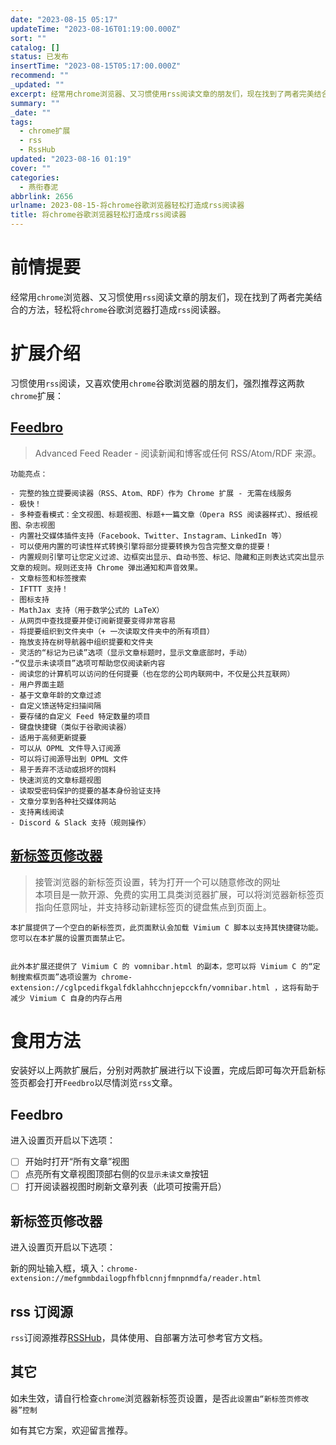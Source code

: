 ```yaml
---
date: "2023-08-15 05:17"
updateTime: "2023-08-16T01:19:00.000Z"
sort: ""
catalog: []
status: 已发布
insertTime: "2023-08-15T05:17:00.000Z"
recommend: ""
_updated: ""
excerpt: 经常用chrome浏览器、又习惯使用rss阅读文章的朋友们，现在找到了两者完美结合的方法，轻松将chrome谷歌浏览器打造成rss阅读器。
summary: ""
_date: ""
tags:
  - chrome扩展
  - rss
  - RssHub
updated: "2023-08-16 01:19"
cover: ""
categories:
  - 燕衔春泥
abbrlink: 2656
urlname: 2023-08-15-将chrome谷歌浏览器轻松打造成rss阅读器
title: 将chrome谷歌浏览器轻松打造成rss阅读器
---
```


# 前情提要

经常用`chrome`浏览器、又习惯使用`rss`阅读文章的朋友们，现在找到了两者完美结合的方法，轻松将`chrome`谷歌浏览器打造成`rss`阅读器。

# 扩展介绍

习惯使用`rss`阅读，又喜欢使用`chrome`谷歌浏览器的朋友们，强烈推荐这两款`chrome`扩展：

## [**Feedbro**](https://chrome.google.com/webstore/detail/feedbro/mefgmmbdailogpfhfblcnnjfmnpnmdfa?hl=zh-CN)

> Advanced Feed Reader - 阅读新闻和博客或任何 RSS/Atom/RDF 来源。

>

    功能亮点：

    - 完整的独立提要阅读器（RSS、Atom、RDF）作为 Chrome 扩展 - 无需在线服务
    - 极快！
    - 多种查看模式：全文视图、标题视图、标题+一篇文章（Opera RSS 阅读器样式）、报纸视图、杂志视图
    - 内置社交媒体插件支持（Facebook、Twitter、Instagram、LinkedIn 等）
    - 可以使用内置的可读性样式转换引擎将部分提要转换为包含完整文章的提要！
    - 内置规则引擎可让您定义过滤、边框突出显示、自动书签、标记、隐藏和正则表达式突出显示文章的规则。规则还支持 Chrome 弹出通知和声音效果。
    - 文章标签和标签搜索
    - IFTTT 支持！
    - 图标支持
    - MathJax 支持（用于数学公式的 LaTeX）
    - 从网页中查找提要并使订阅新提要变得非常容易
    - 将提要组织到文件夹中（+ 一次读取文件夹中的所有项目）
    - 拖放支持在树导航器中组织提要和文件夹
    - 灵活的“标记为已读”选项（显示文章标题时，显示文章底部时，手动）
    -“仅显示未读项目”选项可帮助您仅阅读新内容
    - 阅读您的计算机可以访问的任何提要（也在您的公司内联网中，不仅是公共互联网）
    - 用户界面主题
    - 基于文章年龄的文章过滤
    - 自定义馈送特定扫描间隔
    - 要存储的自定义 Feed 特定数量的项目
    - 键盘快捷键（类似于谷歌阅读器）
    - 适用于高频更新提要
    - 可以从 OPML 文件导入订阅源
    - 可以将订阅源导出到 OPML 文件
    - 易于丢弃不活动或损坏的饲料
    - 快速浏览的文章标题视图
    - 读取受密码保护的提要的基本身份验证支持
    - 文章分享到各种社交媒体网站
    - 支持离线阅读
    - Discord & Slack 支持（规则操作）

## [**新标签页修改器**](https://chrome.google.com/webstore/detail/newtab-adapter/cglpcedifkgalfdklahhcchnjepcckfn/related?hl=zh-CN)

> 接管浏览器的新标签页设置，转为打开一个可以随意修改的网址  
> 本项目是一款开源、免费的实用工具类浏览器扩展，可以将浏览器新标签页指向任意网址，并支持移动新建标签页的键盘焦点到页面上。

    本扩展提供了一个空白的新标签页，此页面默认会加载 Vimium C 脚本以支持其快捷键功能。您可以在本扩展的设置页面禁止它。


    此外本扩展还提供了 Vimium C 的 vomnibar.html 的副本，您可以将 Vimium C 的“定制搜索框页面”选项设置为 chrome-extension://cglpcedifkgalfdklahhcchnjepcckfn/vomnibar.html ，这将有助于减少 Vimium C 自身的内存占用

# 食用方法

安装好以上两款扩展后，分别对两款扩展进行以下设置，完成后即可每次开启新标签页都会打开`Feedbro`以尽情浏览`rss`文章。

## **Feedbro**

进入设置页开启以下选项：

- [ ] 开始时打开“所有文章”视图
- [ ] 点亮所有文章视图顶部右侧的`仅显示未读文章`按钮
- [ ] 打开阅读器视图时刷新文章列表（此项可按需开启）

## **新标签页修改器**

进入设置页开启以下选项：

新的网址输入框，填入：`chrome-extension://mefgmmbdailogpfhfblcnnjfmnpnmdfa/reader.html`

## rss 订阅源

`rss`订阅源推荐[RSSHub](https://github.com/DIYgod/RSSHub)，具体使用、自部署方法可参考官方文档。

## 其它

如未生效，请自行检查`chrome`浏览器新标签页设置，是否`此设置由“新标签页修改器”控制`

如有其它方案，欢迎留言推荐。
